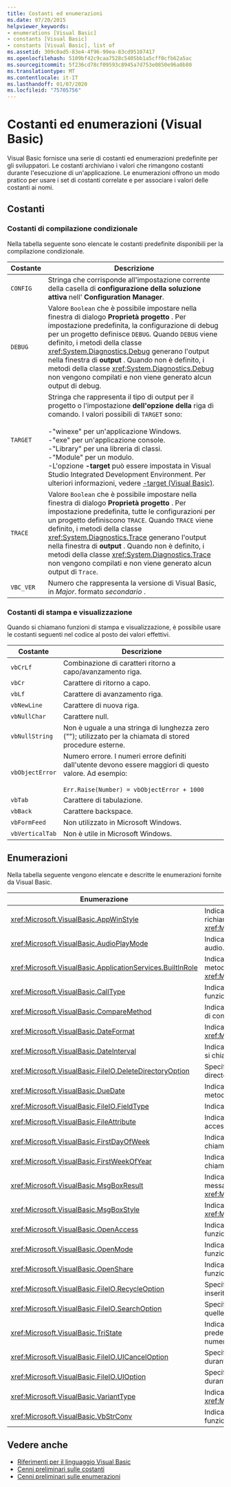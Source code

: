```yaml
---
title: Costanti ed enumerazioni
ms.date: 07/20/2015
helpviewer_keywords:
- enumerations [Visual Basic]
- constants [Visual Basic]
- constants [Visual Basic], list of
ms.assetid: 309c0ad5-83e4-4f96-99ea-83cd95107417
ms.openlocfilehash: 5109bf42c9caa7528c5405bb1a5cff0cfb62a5ac
ms.sourcegitcommit: 5f236cd78cf09593c8945a7d753e0850e96a0b80
ms.translationtype: MT
ms.contentlocale: it-IT
ms.lasthandoff: 01/07/2020
ms.locfileid: "75705756"
---
```

# <a name="constants-and-enumerations-visual-basic"></a>Costanti ed enumerazioni (Visual Basic)

Visual Basic fornisce una serie di costanti ed enumerazioni predefinite per gli sviluppatori. Le costanti archiviano i valori che rimangono costanti durante l'esecuzione di un'applicazione. Le enumerazioni offrono un modo pratico per usare i set di costanti correlate e per associare i valori delle costanti ai nomi.  
  
## <a name="constants"></a>Costanti  
  
### <a name="conditional-compilation-constants"></a>Costanti di compilazione condizionale  

 Nella tabella seguente sono elencate le costanti predefinite disponibili per la compilazione condizionale.  
  
|**Costante**|**Descrizione**|  
|---|---|  
|`CONFIG`|Stringa che corrisponde all'impostazione corrente della casella di **configurazione della soluzione attiva** nell' **Configuration Manager**.|  
|`DEBUG`|Valore `Boolean` che è possibile impostare nella finestra di dialogo **Proprietà progetto** . Per impostazione predefinita, la configurazione di debug per un progetto definisce `DEBUG`. Quando `DEBUG` viene definito, i metodi della classe <xref:System.Diagnostics.Debug> generano l'output nella finestra di **output** . Quando non è definito, i metodi della classe <xref:System.Diagnostics.Debug> non vengono compilati e non viene generato alcun output di debug.|  
|`TARGET`|Stringa che rappresenta il tipo di output per il progetto o l'impostazione **dell'opzione della** riga di comando. I valori possibili di `TARGET` sono:<br /><br /> -"winexe" per un'applicazione Windows.<br />-"exe" per un'applicazione console.<br />-"Library" per una libreria di classi.<br />-"Module" per un modulo.<br />-L'opzione **-target** può essere impostata in Visual Studio Integrated Development Environment. Per ulteriori informazioni, vedere [-target (Visual Basic)](../../visual-basic/reference/command-line-compiler/target.md).|  
|`TRACE`|Valore `Boolean` che è possibile impostare nella finestra di dialogo **Proprietà progetto** . Per impostazione predefinita, tutte le configurazioni per un progetto definiscono `TRACE`. Quando `TRACE` viene definito, i metodi della classe <xref:System.Diagnostics.Trace> generano l'output nella finestra di **output** . Quando non è definito, i metodi della classe <xref:System.Diagnostics.Trace> non vengono compilati e non viene generato alcun output di `Trace`.|  
|`VBC_VER`|Numero che rappresenta la versione di Visual Basic, in *Major*. formato *secondario* .|  
  
### <a name="print-and-display-constants"></a>Costanti di stampa e visualizzazione  

 Quando si chiamano funzioni di stampa e visualizzazione, è possibile usare le costanti seguenti nel codice al posto dei valori effettivi.  
  
|**Costante**|**Descrizione**|  
|---|---|  
|`vbCrLf`|Combinazione di caratteri ritorno a capo/avanzamento riga.|  
|`vbCr`|Carattere di ritorno a capo.|  
|`vbLf`|Carattere di avanzamento riga.|  
|`vbNewLine`|Carattere di nuova riga.|  
|`vbNullChar`|Carattere null.|  
|`vbNullString`|Non è uguale a una stringa di lunghezza zero (""); utilizzato per la chiamata di stored procedure esterne.|  
|`vbObjectError`|Numero errore. I numeri errore definiti dall'utente devono essere maggiori di questo valore. Ad esempio:<br /><br /> `Err.Raise(Number) = vbObjectError + 1000`|  
|`vbTab`|Carattere di tabulazione.|  
|`vbBack`|Carattere backspace.|  
|`vbFormFeed`|Non utilizzato in Microsoft Windows.|  
|`vbVerticalTab`|Non è utile in Microsoft Windows.|  
  
## <a name="enumerations"></a>Enumerazioni  

 Nella tabella seguente vengono elencate e descritte le enumerazioni fornite da Visual Basic.  
  
|Enumerazione|Descrizione|  
|---|---|  
|<xref:Microsoft.VisualBasic.AppWinStyle>|Indica lo stile della finestra da utilizzare per il programma richiamato quando viene chiamata la funzione <xref:Microsoft.VisualBasic.Interaction.Shell%2A>.|  
|<xref:Microsoft.VisualBasic.AudioPlayMode>|Indica come riprodurre i suoni quando vengono chiamati i metodi audio.|  
|<xref:Microsoft.VisualBasic.ApplicationServices.BuiltInRole>|Indica il tipo di ruolo da controllare quando viene chiamato il metodo <xref:Microsoft.VisualBasic.ApplicationServices.User.IsInRole%2A>.|  
|<xref:Microsoft.VisualBasic.CallType>|Indica il tipo di routine da richiamare quando viene chiamata la funzione <xref:Microsoft.VisualBasic.Interaction.CallByName%2A>.|  
|<xref:Microsoft.VisualBasic.CompareMethod>|Indica come confrontare le stringhe quando si chiamano funzioni di confronto.|  
|<xref:Microsoft.VisualBasic.DateFormat>|Indica come visualizzare le date quando si chiama la funzione <xref:Microsoft.VisualBasic.Strings.FormatDateTime%2A>.|  
|<xref:Microsoft.VisualBasic.DateInterval>|Indica come determinare e formattare gli intervalli di date quando si chiamano funzioni relative alle date.|  
|<xref:Microsoft.VisualBasic.FileIO.DeleteDirectoryOption>|Specifica le azioni da intraprendere quando si deve eliminare una directory contenente file o directory.|  
|<xref:Microsoft.VisualBasic.DueDate>|Indica le scadenze dei pagamenti quando vengono chiamati i metodi finanziari.|  
|<xref:Microsoft.VisualBasic.FileIO.FieldType>|Indica se i campi di testo sono delimitati o a larghezza fissa.|  
|<xref:Microsoft.VisualBasic.FileAttribute>|Indica gli attributi file da utilizzare quando si chiamano funzioni di accesso ai file.|  
|<xref:Microsoft.VisualBasic.FirstDayOfWeek>|Indica il primo giorno della settimana da utilizzare quando si chiamano funzioni relative alla data.|  
|<xref:Microsoft.VisualBasic.FirstWeekOfYear>|Indica la prima settimana dell'anno da utilizzare quando si chiamano funzioni relative alla data.|  
|<xref:Microsoft.VisualBasic.MsgBoxResult>|Indica il pulsante su cui è stato fatto clic in una finestra di messaggio restituita dalla funzione <xref:Microsoft.VisualBasic.Interaction.MsgBox%2A>.|  
|<xref:Microsoft.VisualBasic.MsgBoxStyle>|Indica i pulsanti da visualizzare durante la chiamata alla funzione <xref:Microsoft.VisualBasic.Interaction.MsgBox%2A>.|  
|<xref:Microsoft.VisualBasic.OpenAccess>|Indica la modalità di apertura del file quando si chiamano le funzioni di accesso ai file.|  
|<xref:Microsoft.VisualBasic.OpenMode>|Indica la modalità di apertura del file quando si chiamano le funzioni di accesso ai file.|  
|<xref:Microsoft.VisualBasic.OpenShare>|Indica la modalità di apertura del file quando si chiamano le funzioni di accesso ai file.|  
|<xref:Microsoft.VisualBasic.FileIO.RecycleOption>|Specifica se un file deve essere eliminato in modo permanente o inserito nel Cestino.|  
|<xref:Microsoft.VisualBasic.FileIO.SearchOption>|Specifica se eseguire la ricerca in tutte le directory o solo in quelle di primo livello.|  
|<xref:Microsoft.VisualBasic.TriState>|Indica un valore `Boolean` o se è necessario utilizzare l'oggetto predefinito quando si chiamano le funzioni di formattazione dei numeri.|  
|<xref:Microsoft.VisualBasic.FileIO.UICancelOption>|Specifica le operazioni da eseguire se l'utente fa clic su **Annulla** durante un'operazione.|  
|<xref:Microsoft.VisualBasic.FileIO.UIOption>|Specifica se visualizzare o meno una finestra di dialogo di stato durante la copia, l'eliminazione o lo sviluppo di file o directory.|  
|<xref:Microsoft.VisualBasic.VariantType>|Indica il tipo di un oggetto Variant restituito dalla funzione <xref:Microsoft.VisualBasic.Information.VarType%2A>.|  
|<xref:Microsoft.VisualBasic.VbStrConv>|Indica il tipo di conversione da eseguire quando si chiama la funzione <xref:Microsoft.VisualBasic.Strings.StrConv%2A>.|  
  
## <a name="see-also"></a>Vedere anche

- [Riferimenti per il linguaggio Visual Basic](../../visual-basic/language-reference/index.md)
- [Cenni preliminari sulle costanti](../../visual-basic/programming-guide/language-features/constants-enums/constants-overview.md)
- [Cenni preliminari sulle enumerazioni](../../visual-basic/programming-guide/language-features/constants-enums/enumerations-overview.md)
